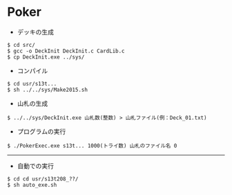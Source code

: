 # Poker

* デッキの生成  
```
$ cd src/  
$ gcc -o DeckInit DeckInit.c CardLib.c  
$ cp DeckInit.exe ../sys/  
```
* コンパイル  
```
$ cd usr/s13t...  
$ sh ../../sys/Make2015.sh  
```
* 山札の生成  
```
$ ../../sys/DeckInit.exe 山札数(整数) > 山札ファイル(例：Deck_01.txt)  
```
* プログラムの実行  
```  
$ ./PokerExec.exe s13t... 1000(トライ数) 山札のファイル名 0  
```

---
* 自動での実行  
```  
$ cd cd usr/s13t208_??/  
$ sh auto_exe.sh  
```
